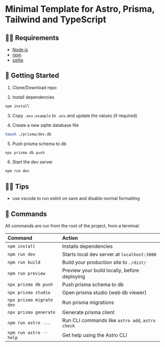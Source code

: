 # Minimal Template for Astro, Prisma, Tailwind and TypeScript

## 🧑‍💻 Requirements

- [Node.js](https://nodejs.org/en/)
- [npm](https://www.npmjs.com/)
- [sqlite](https://www.sqlite.org/index.html)


## 🚀 Getting Started

1. Clone/Download repo

2. Install dependencies

```bash
npm install
```

3. Copy `.env.example` to `.env` and update the values (if required)

4. Create a new sqlite database file

```bash
touch ./prisma/dev.db
```

5. Push prisma schema to db

```bash
npx prisma db push
```

6. Start the dev server

```bash
npm run dev
```

## 🧙‍♂️ Tips

- use vscode to run eslint on save and disable normal formatting

## 🧞 Commands

All commands are run from the root of the project, from a terminal:

| Command                | Action                                           |
| :--------------------- | :----------------------------------------------- |
| `npm install`          | Installs dependencies                            |
| `npm run dev`          | Starts local dev server at `localhost:3000`      |
| `npm run build`        | Build your production site to `./dist/`          |
| `npm run preview`      | Preview your build locally, before deploying     |
| `npx prisma db push`   | Push prisma schema to db                         |
| `npx prisma studio`    | Open prisma studio  (web db viewer)              |
| `npx prisma migrate dev` | Run prisma migrations                          |
| `npx prisma generate`  | Generate prisma client                           |
| `npm run astro ...`    | Run CLI commands like `astro add`, `astro check` |
| `npm run astro --help` | Get help using the Astro CLI                     |

